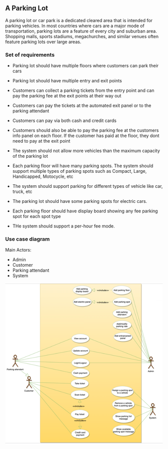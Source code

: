 ## A Parking Lot

A parking lot or car park is a dedicated cleared area that is intended for parking vehicles. In most countries where cars are a major mode of transportation, parking lots are a feature of every city and suburban area. Shopping malls, sports stadiums, megachurches, and similar venues often feature parking lots over large areas.

### Set of requirements

- Parking lot should have multiple floors where customers can park their cars

- Parking lot should have multiple entry and exit points

- Customers can collect a parking tickets from the entry point and can
pay the parking fee at the exit points at their way out
  
- Customers can pay the tickets at the automated exit panel or to the parking attendant

- Customers can pay via both cash and credit cards

- Customers should also be able to pay the parking fee at the customers 
info panel on each floor. If the customer has paid at the floor, they dont need to pay at the exit point
  
- The system should not allow more vehicles than the maximum capacity of the parking lot

- Each parking floor will have many parking spots. The system should support
multiple types of parking spots such as Compact, Large, Handicapped, Motocycle, etc
  
- The system should support parking for different types of vehicle like car, truck, etc

- The parking lot should have some parking spots for electric cars.

- Each parking floor should have display board showing any fee parking spot for each spot type

- THe system should support a per-hour fee mode.

### Use case diagram

Main Actors:

- Admin
- Customer
- Parking attendant
- System

![img.png](img.png)
  
